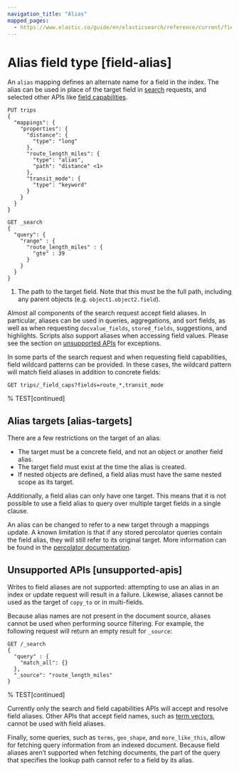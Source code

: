 ```yaml
---
navigation_title: "Alias"
mapped_pages:
  - https://www.elastic.co/guide/en/elasticsearch/reference/current/field-alias.html
---
```


# Alias field type [field-alias]


An `alias` mapping defines an alternate name for a field in the index. The alias can be used in place of the target field in [search](https://www.elastic.co/docs/api/doc/elasticsearch/group/endpoint-search) requests, and selected other APIs like [field capabilities](https://www.elastic.co/docs/api/doc/elasticsearch/operation/operation-field-caps).

```console
PUT trips
{
  "mappings": {
    "properties": {
      "distance": {
        "type": "long"
      },
      "route_length_miles": {
        "type": "alias",
        "path": "distance" <1>
      },
      "transit_mode": {
        "type": "keyword"
      }
    }
  }
}

GET _search
{
  "query": {
    "range" : {
      "route_length_miles" : {
        "gte" : 39
      }
    }
  }
}
```

1. The path to the target field. Note that this must be the full path, including any parent objects (e.g. `object1.object2.field`).


Almost all components of the search request accept field aliases. In particular, aliases can be used in queries, aggregations, and sort fields, as well as when requesting `docvalue_fields`, `stored_fields`, suggestions, and highlights. Scripts also support aliases when accessing field values. Please see the section on [unsupported APIs](#unsupported-apis) for exceptions.

In some parts of the search request and when requesting field capabilities, field wildcard patterns can be provided. In these cases, the wildcard pattern will match field aliases in addition to concrete fields:

```console
GET trips/_field_caps?fields=route_*,transit_mode
```

%  TEST[continued]

## Alias targets [alias-targets]

There are a few restrictions on the target of an alias:

* The target must be a concrete field, and not an object or another field alias.
* The target field must exist at the time the alias is created.
* If nested objects are defined, a field alias must have the same nested scope as its target.

Additionally, a field alias can only have one target. This means that it is not possible to use a field alias to query over multiple target fields in a single clause.

An alias can be changed to refer to a new target through a mappings update. A known limitation is that if any stored percolator queries contain the field alias, they will still refer to its original target. More information can be found in the [percolator documentation](/reference/elasticsearch/mapping-reference/percolator.md).


## Unsupported APIs [unsupported-apis]

Writes to field aliases are not supported: attempting to use an alias in an index or update request will result in a failure. Likewise, aliases cannot be used as the target of `copy_to` or in multi-fields.

Because alias names are not present in the document source, aliases cannot be used when performing source filtering. For example, the following request will return an empty result for `_source`:

```console
GET /_search
{
  "query" : {
    "match_all": {}
  },
  "_source": "route_length_miles"
}
```

%  TEST[continued]

Currently only the search and field capabilities APIs will accept and resolve field aliases. Other APIs that accept field names, such as [term vectors](https://www.elastic.co/docs/api/doc/elasticsearch/operation/operation-termvectors), cannot be used with field aliases.

Finally, some queries, such as `terms`, `geo_shape`, and `more_like_this`, allow for fetching query information from an indexed document. Because field aliases aren’t supported when fetching documents, the part of the query that specifies the lookup path cannot refer to a field by its alias.


